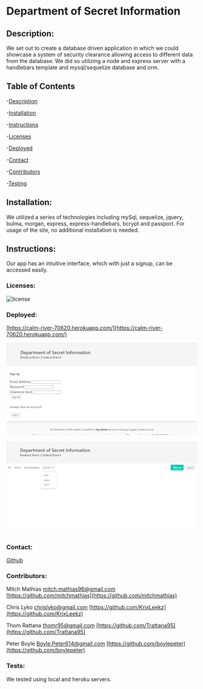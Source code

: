 
# Department of Secret Information

## Description: 
We set out to create a database driven application in which we could showcase a system of security clearance allowing access to different data from the database. We did so utilizing a node and express server with a handlebars template and mysql/sequelize database and orm. 
## Table of Contents

-[Description](#description)

-[Installation](#installation)

-[Instructions](#instructions)

-[Licenses](#licenses)

-[Deployed](#deployed)

-[Contact](#contact)

-[Contributors](#Contributors)

-[Testing](#Tests)

## Installation:
We utilized a series of technologies including mySql, sequelize, jquery, bulma, morgan, express, express-handlebars, bcrypt and passport. For usage of the site, no additional installation is needed.  
## Instructions:
Our app has an intuitive interface, which with just a signup, can be accessed easily.
### Licenses: 
![license](https://img.shields.io/badge/license-mit-red)
### Deployed: 
[https://calm-river-70620.herokuapp.com/](https://calm-river-70620.herokuapp.com/)

![image](/public/images/signup.png)

![image](/public/images/home.png)

### Contact:

[Github](https://github.com/mitchmathias/SecretGovermentAgency)

### Contributors:

Mitch Mathias
[mitch.mathias96@gmail.com](mitch.mathias96@gmail.com)
[https://github.com/mitchmathias](https://github.com/mitchmathias)


Chris Lyko
[chrislyko@gmail.com](chrislyko@gmail.com)
[https://github.com/KrixLeekz](https://github.com/KrixLeekz)


Thom Rattana
[thomr95@gmail.com](thomr95@gmail.com)
[https://github.com/Trattana95](https://github.com/Trattana95)


Peter Boyle
[Boyle.Peter614@gmail.com](Boyle.Peter614@gmail.com)
[https://github.com/boylepeter](https://github.com/boylepeter)

### Tests: 
We tested using local and heroku servers. 
